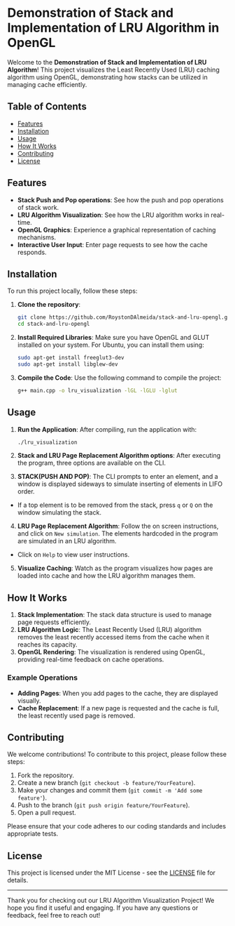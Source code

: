 # Demonstration of Stack and Implementation of LRU Algorithm in OpenGL

Welcome to the **Demonstration of Stack and Implementation of LRU Algorithm**! This project visualizes the Least Recently Used (LRU) caching algorithm using OpenGL, demonstrating how stacks can be utilized in managing cache efficiently.

## Table of Contents

- [Features](#features)
- [Installation](#installation)
- [Usage](#usage)
- [How It Works](#how-it-works)
- [Contributing](#contributing)
- [License](#license)

## Features

- **Stack Push and Pop operations**: See how the push and pop operations of stack work.
- **LRU Algorithm Visualization**: See how the LRU algorithm works in real-time.
- **OpenGL Graphics**: Experience a graphical representation of caching mechanisms.
- **Interactive User Input**: Enter page requests to see how the cache responds.

## Installation

To run this project locally, follow these steps:

1. **Clone the repository**:
	```bash
	git clone https://github.com/RoystonDAlmeida/stack-and-lru-opengl.git
	cd stack-and-lru-opengl
	```

2. **Install Required Libraries**:
Make sure you have OpenGL and GLUT installed on your system. For Ubuntu, you can install them using:
	```bash
	sudo apt-get install freeglut3-dev
	sudo apt-get install libglew-dev
	```

3. **Compile the Code**:
Use the following command to compile the project:
	```bash
	g++ main.cpp -o lru_visualization -lGL -lGLU -lglut
	```

## Usage

1. **Run the Application**:
After compiling, run the application with:
	```bash
	./lru_visualization
	```
2. **Stack and LRU Page Replacement Algorithm options**:
After executing the program, three options are available on the CLI.

3. **STACK(PUSH AND POP)**:
The CLI prompts to enter an element, and a window is displayed sideways to simulate inserting of elements in LIFO order.

- If a top element is to be removed from the stack, press `q` or `Q` on the window simulating the stack.

4. **LRU Page Replacement Algorithm**:
Follow the on screen instructions, and click on `New simulation`. The elements hardcoded in the program are simulated in an LRU algorithm.

- Click on `Help` to view user instructions.

5. **Visualize Caching**:
Watch as the program visualizes how pages are loaded into cache and how the LRU algorithm manages them.

## How It Works

1. **Stack Implementation**: The stack data structure is used to manage page requests efficiently.
2. **LRU Algorithm Logic**: The Least Recently Used (LRU) algorithm removes the least recently accessed items from the cache when it reaches its capacity.
3. **OpenGL Rendering**: The visualization is rendered using OpenGL, providing real-time feedback on cache operations.

### Example Operations

- **Adding Pages**: When you add pages to the cache, they are displayed visually.
- **Cache Replacement**: If a new page is requested and the cache is full, the least recently used page is removed.

## Contributing

We welcome contributions! To contribute to this project, please follow these steps:

1. Fork the repository.
2. Create a new branch (`git checkout -b feature/YourFeature`).
3. Make your changes and commit them (`git commit -m 'Add some feature'`).
4. Push to the branch (`git push origin feature/YourFeature`).
5. Open a pull request.

Please ensure that your code adheres to our coding standards and includes appropriate tests.

## License

This project is licensed under the MIT License - see the [LICENSE](https://opensource.org/licenses/MIT) file for details.

---

Thank you for checking out our LRU Algorithm Visualization Project! We hope you find it useful and engaging. If you have any questions or feedback, feel free to reach out!
